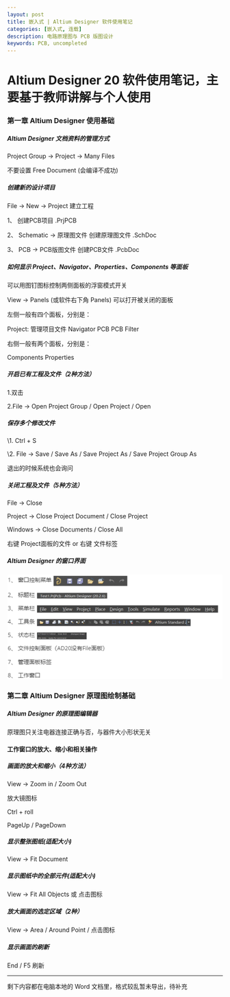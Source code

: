 ```yaml
---
layout: post
title: 嵌入式 | Altium Designer 软件使用笔记
categories: [嵌入式, 连载]
description: 电路原理图与 PCB 版图设计
keywords: PCB, uncompleted
---
```


# Altium Designer 20 软件使用笔记，主要基于教师讲解与个人使用


### 第一章 Altium Designer 使用基础

##### Altium Designer 文档资料的管理方式

Project Group -> Project -> Many Files

不要设置 Free Document (会编译不成功)

##### 创建新的设计项目

File -> New -> Project 建立工程

1、 创建PCB项目 .PrjPCB

2、 Schematic -> 原理图文件 创建原理图文件 .SchDoc  

3、 PCB -> PCB版图文件 创建PCB文件 .PcbDoc

##### 如何显示 Project、Navigator、Properties、Components 等面板

可以用图钉图标控制两侧面板的浮窗模式开关

View -> Panels (或软件右下角 Panels) 可以打开被关闭的面板

左侧一般有四个面板，分别是：

Project: 管理项目文件  Navigator  PCB   PCB Filter

右侧一般有两个面板，分别是：

Components  Properties 

##### 开启已有工程及文件（2种方法）

1.双击

2.File -> Open Project Group / Open Project / Open

##### 保存多个修改文件

\1. Ctrl + S

\2. File -> Save / Save As / Save Project As / Save Project Group As

退出的时候系统也会询问

##### 关闭工程及文件（5种方法）

File -> Close 

Project -> Close Project Document / Close Project

Windows -> Close Documents / Close All

右键 Project面板的文件 or 右键 文件标签

##### Altium Designer 的窗口界面

![ad-window](/images/blog/ad-window.png)

### 第二章 Altium Designer 原理图绘制基础

##### Altium Designer 的原理图编辑器

原理图只关注电器连接正确与否，与器件大小形状无关

#### 工作窗口的放大、缩小和相关操作

#####  画面的放大和缩小（4种方法）

View -> Zoom in / Zoom Out

放大镜图标

Ctrl + roll

PageUp / PageDown

##### 显示整张图纸(适配大小)

View -> Fit Document

#####  显示图纸中的全部元件(适配大小)

View -> Fit All Objects 或 点击图标

#####  放大画面的选定区域（2种）

View -> Area / Around Point / 点击图标

#####  显示画面的刷新

End / F5 刷新

----------------------------------------

剩下内容都在电脑本地的 Word 文档里，格式较乱暂未导出，待补充
